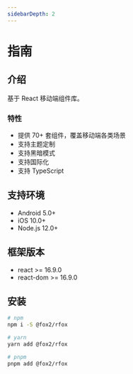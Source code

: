 ```yaml
---
sidebarDepth: 2
---
```


# 指南

## 介绍

基于 React 移动端组件库。

### 特性

- 提供 70+ 套组件，覆盖移动端各类场景
- 支持主题定制
- 支持黑暗模式
- 支持国际化
- 支持 TypeScript

## 支持环境

- Android 5.0+
- iOS 10.0+
- Node.js 12.0+

## 框架版本

- react >= 16.9.0
- react-dom >= 16.9.0

## 安装

```sh
# npm
npm i -S @fox2/rfox

# yarn
yarn add @fox2/rfox

# pnpm
pnpm add @fox2/rfox
```
